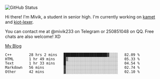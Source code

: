 ![GitHub Status](https://github-readme-stats.vercel.app/api?show_icons=true&username=Mivik)

Hi there! I'm Mivik, a student in senior high. I'm currently working on [kamet](https://github.com/Mivik/kamet) and [kiot-lexer](https://github.com/KiotLand/kiot-lexer).

You can contact me at @mivik233 on Telegram or 250851048 on QQ. Free chats are also welcome! XD

[My Blog](https://mivik.gitee.io)

<!--START_SECTION:waka-->
```text
C++        28 hrs 2 mins   ████████████████████▓░░░░   82.09 % 
HTML       1 hr 49 mins    █▒░░░░░░░░░░░░░░░░░░░░░░░   05.33 % 
Text       1 hr 33 mins    █░░░░░░░░░░░░░░░░░░░░░░░░   04.54 % 
Markdown   56 mins         ▓░░░░░░░░░░░░░░░░░░░░░░░░   02.74 % 
Other      42 mins         ▓░░░░░░░░░░░░░░░░░░░░░░░░   02.10 % 
```
<!--END_SECTION:waka-->
